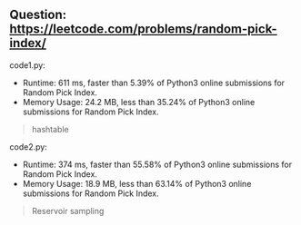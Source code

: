 ## Question: https://leetcode.com/problems/random-pick-index/

code1.py:
* Runtime: 611 ms, faster than 5.39% of Python3 online submissions for Random Pick Index.
* Memory Usage: 24.2 MB, less than 35.24% of Python3 online submissions for Random Pick Index.
> hashtable

code2.py:
* Runtime: 374 ms, faster than 55.58% of Python3 online submissions for Random Pick Index.
* Memory Usage: 18.9 MB, less than 63.14% of Python3 online submissions for Random Pick Index.
> Reservoir sampling